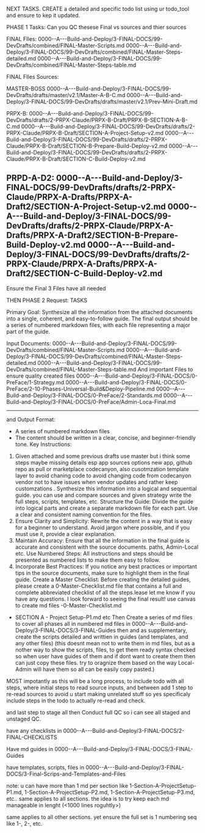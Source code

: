 
NEXT TASKS. CREATE a detailed and specific todo list using ur todo_tool and ensure to kep it updated.


PHASE 1 Tasks:
Can you QC thesese Final vs sources and thier sources

FINAL FIles:
0000--A---Build-and-Deploy/3-FINAL-DOCS/99-DevDrafts/combined/FINAL-Master-Scripts.md
0000--A---Build-and-Deploy/3-FINAL-DOCS/99-DevDrafts/combined/FINAL-Master-Steps-detailed.md
0000--A---Build-and-Deploy/3-FINAL-DOCS/99-DevDrafts/combined/FINAL-Master-Steps-table.md



FINAL FIles Sources:

MASTER-BOSS
0000--A---Build-and-Deploy/3-FINAL-DOCS/99-DevDrafts/drafts/master/v2.1/Master-A-B-C.md
0000--A---Build-and-Deploy/3-FINAL-DOCS/99-DevDrafts/drafts/master/v2.1/Prev-Mini-Draft.md


PRPX-B:
0000--A---Build-and-Deploy/3-FINAL-DOCS/99-DevDrafts/drafts/2-PRPX-Claude/PRPX-B-Draft/PRPX-B-SECTION-A-B-C.md
0000--A---Build-and-Deploy/3-FINAL-DOCS/99-DevDrafts/drafts/2-PRPX-Claude/PRPX-B-Draft/SECTION-A-Project-Setup-v2.md
0000--A---Build-and-Deploy/3-FINAL-DOCS/99-DevDrafts/drafts/2-PRPX-Claude/PRPX-B-Draft/SECTION-B-Prepare-Build-Deploy-v2.md
0000--A---Build-and-Deploy/3-FINAL-DOCS/99-DevDrafts/drafts/2-PRPX-Claude/PRPX-B-Draft/SECTION-C-Build-Deploy-v2.md

PRPD-A-D2:
0000--A---Build-and-Deploy/3-FINAL-DOCS/99-DevDrafts/drafts/2-PRPX-Claude/PRPX-A-Drafts/PRPX-A-Draft2/SECTION-A-Project-Setup-v2.md
0000--A---Build-and-Deploy/3-FINAL-DOCS/99-DevDrafts/drafts/2-PRPX-Claude/PRPX-A-Drafts/PRPX-A-Draft2/SECTION-B-Prepare-Build-Deploy-v2.md
0000--A---Build-and-Deploy/3-FINAL-DOCS/99-DevDrafts/drafts/2-PRPX-Claude/PRPX-A-Drafts/PRPX-A-Draft2/SECTION-C-Build-Deploy-v2.md
---

Ensure the Final 3 Files have all needed 

THEN PHASE 2 Request: TASKS

Primary Goal: Synthesize all the information from the attached documents into a single, coherent, and easy-to-follow guide. The final output should be a series of numbered markdown files, with each file representing a major part of the guide.

Input Documents:
0000--A---Build-and-Deploy/3-FINAL-DOCS/99-DevDrafts/combined/FINAL-Master-Scripts.md
0000--A---Build-and-Deploy/3-FINAL-DOCS/99-DevDrafts/combined/FINAL-Master-Steps-detailed.md
0000--A---Build-and-Deploy/3-FINAL-DOCS/99-DevDrafts/combined/FINAL-Master-Steps-table.md
And important Files to ensure quality created files
0000--A---Build-and-Deploy/3-FINAL-DOCS/0-PreFace/1-Strategy.md
0000--A---Build-and-Deploy/3-FINAL-DOCS/0-PreFace/2-10-Phases-Universal-Build&Deploy-Pipeline.md
0000--A---Build-and-Deploy/3-FINAL-DOCS/0-PreFace/2-Standards.md
0000--A---Build-and-Deploy/3-FINAL-DOCS/0-PreFace/Admin-Loca-Final.md

----


and Output Format:
*   A series of numbered markdown files
*   The content should be written in a clear, concise, and beginner-friendly tone.
Key Instructions:
1.  Given attached and some previous drafts use master but i think some steps maybe missing details esp app sources options new app, github repo as pull or marketplace codecanyon, also cusotmzation template layer to avoid chaning code to avoid changing code from codecanyon vendor not to have issues when vendor updates and rather keep customzations . Synthesize this information into a logical and sequential guide. you can use and compare sources and given strategy write the full steps, scripts, templates, etc.
 Structure the Guide: Divide the guide into logical parts and create a separate markdown file for each part. Use a clear and consistent naming convention for the files.
3.  Ensure Clarity and Simplicity: Rewrite the content in a way that is easy for a beginner to understand. Avoid jargon where possible, and if you must use it, provide a clear explanation.
4.  Maintain Accuracy: Ensure that all the information in the final guide is accurate and consistent with the source documents. paths, Admin-Local etc.
Use Numbered Steps: All instructions and steps should be presented as numbered lists to make them easy to follow.
6.  Incorporate Best Practices: If you notice any best practices or important tips in the source documents, make sure to highlight them in the final guide.
Create a Master Checklist: Before creating the detailed guides, please create a 0-Master-Checklist.md file that contains a full and complete abbreviated checklist of all the steps.lease let me know if you have any questions. I look forward to seeing the final result!
use canvas to create md files
-0-Master-Checklist.md
- SECTION A - Project Setup-P1.md
etc
Then Create a series of md files to cover all phases all in numbered md files in 0000--A---Build-and-Deploy/3-FINAL-DOCS/3-FINAL-Guides
then and as supplementary, create the scripts detailed and writtien in guides (and templates, and any other files) (this doesnt mean not to write them in md files, but as a nother way to show the scripts, files, to get them ready syntax checked so when user have guides of them and if dont want to create them then can just copy these files. try to oragnize them based on the way Local-Admin will have them so all can be easily copy pasted.)

MOST impotantly as this will be a long process, to include todo with all steps, where initial steps to read source inputs,  and between add 1 step to re-read  sources to avoid u start making unrelated stuff so yes specificaly include steps in the todo to actually re-read and check.


and last step to stage all then Conduct full QC so i can see all staged and unstaged QC.


have any checklists in 
0000--A---Build-and-Deploy/3-FINAL-DOCS/2-FINAL-CHECKLISTS

Have md guides in 
0000--A---Build-and-Deploy/3-FINAL-DOCS/3-FINAL-Guides

have templates, scripts, files in
0000--A---Build-and-Deploy/3-FINAL-DOCS/3-Final-Scrips-and-Templates-and-Files


note: u can have more than 1 md per section like 1-Section-A-ProjectSetup-P1.md, 1-Section-A-ProjectSetup-P2.md, 1-Section-A-ProjectSetup-P3.md, etc.. same applies to all sections. the idea is to try keep each md manageable in lenght (<1000 lines roguhtly>)


same applies to all other sections. yet ensure the full set is 1 numbering seq like 1-, 2-, etc.
